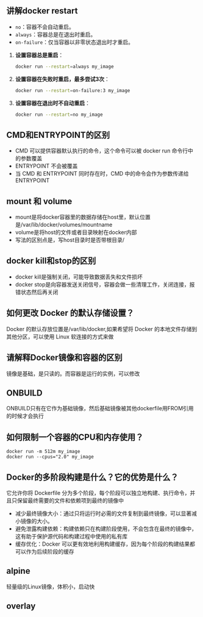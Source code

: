 ## 讲解docker restart

- `no`：容器不会自动重启。
- `always`：容器总是在退出时重启。
- `on-failure`：仅当容器以非零状态退出时才重启。

1. **设置容器总是重启**：
   ```bash
   docker run --restart=always my_image
   ```

2. **设置容器在失败时重启，最多尝试3次**：
   ```bash
   docker run --restart=on-failure:3 my_image
   ```

3. **设置容器在退出时不自动重启**：
   ```bash
   docker run --restart=no my_image
   ```
   

## CMD和ENTRYPOINT的区别

- CMD 可以提供容器默认执行的命令，这个命令可以被 docker run 命令行中的参数覆盖
- ENTRYPOINT 不会被覆盖
- 当 CMD 和 ENTRYPOINT 同时存在时，CMD 中的命令会作为参数传递给 ENTRYPOINT

## mount 和 volume

- mount是将docker容器里的数据存储在host里，默认位置是/var/lib/docker/volumes/mountname
- volume是将host的文件或者目录映射在docker内部
- 写法的区别点是，写host目录时是否带根目录/

## docker kill和stop的区别

- docker kill是强制关闭，可能导致数据丢失和文件损坏
- docker stop是向容器发送关闭信号，容器会做一些清理工作，关闭连接，报错状态然后再关闭

## 如何更改 Docker 的默认存储设置？
Docker 的默认存放位置是/var/lib/docker,如果希望将 Docker 的本地文件存储到其他分区，可以使用 Linux 软连接的方式来做

## 请解释Docker镜像和容器的区别
镜像是基础，是只读的。而容器是运行的实例，可以修改


## ONBUILD

ONBUILD只有在它作为基础镜像，然后基础镜像被其他dockerfile用FROM引用的时候才会执行

## 如何限制一个容器的CPU和内存使用？

```shell
docker run -m 512m my_image
docker run --cpus="2.0" my_image
```


## Docker的多阶段构建是什么？它的优势是什么？

它允许你将 Dockerfile 分为多个阶段，每个阶段可以独立地构建、执行命令，并且只保留最终需要的文件和依赖项到最终的镜像中

- 减少最终镜像大小：通过只将运行时必需的文件复制到最终镜像，可以显著减小镜像的大小。 
- 避免泄露构建依赖：构建依赖只在构建阶段使用，不会包含在最终的镜像中，这有助于保护源代码和构建过程中使用的私有库
- 缓存优化：Docker 可以更有效地利用构建缓存，因为每个阶段的构建结果都可以作为后续阶段的缓存

## alpine

轻量级的Linux镜像，体积小，启动快

## overlay


